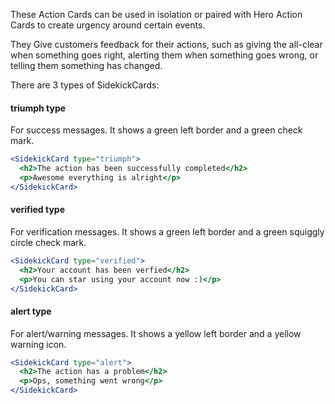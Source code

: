 These Action Cards can be used in isolation or paired with Hero Action Cards to create urgency around certain
events.

They Give customers feedback for their actions, such as giving the all-clear when something goes right,
alerting them when something goes wrong, or telling them something has changed.

There are 3 types of SidekickCards:

#### triumph type

For success messages. It shows a green left border and a green check mark.

```jsx { "props": { "style": { "backgroundColor": "#141E64" } } }
<SidekickCard type="triumph">
  <h2>The action has been successfully completed</h2>
  <p>Awesome everything is alright</p>
</SidekickCard>
```

#### verified type

For verification messages. It shows a green left border and a green squiggly circle check mark.

```jsx { "props": { "style": { "backgroundColor": "#141E64" } } }
<SidekickCard type="verified">
  <h2>Your account has been verfied</h2>
  <p>You can star using your account now :)</p>
</SidekickCard>
```

#### alert type

For alert/warning messages. It shows a yellow left border and a yellow warning icon.

```jsx { "props": { "style": { "backgroundColor": "#141E64" } } }
<SidekickCard type="alert">
  <h2>The action has a problem</h2>
  <p>Ops, something went wrong</p>
</SidekickCard>
```
